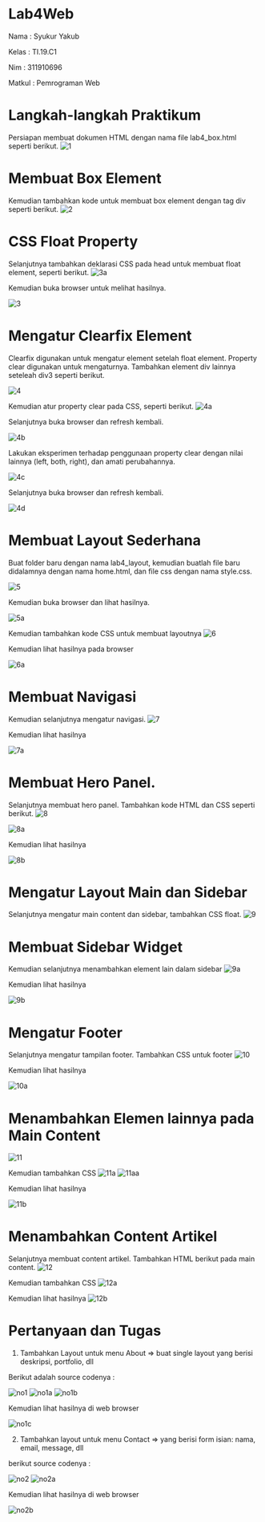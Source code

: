 # Lab4Web
Nama    : Syukur Yakub

Kelas   : TI.19.C1

Nim     : 311910696

Matkul  : Pemrograman Web

# Langkah-langkah Praktikum
Persiapan membuat dokumen HTML dengan nama file lab4_box.html seperti berikut.
![1](https://user-images.githubusercontent.com/56242226/115747556-94797180-a3bf-11eb-9eef-b467a2439e76.PNG)

# Membuat Box Element
Kemudian tambahkan kode untuk membuat box element dengan tag div seperti berikut.
![2](https://user-images.githubusercontent.com/56242226/115747761-bf63c580-a3bf-11eb-9c06-fac59af88721.PNG)

# CSS Float Property
Selanjutnya tambahkan deklarasi CSS pada head untuk membuat float element, seperti berikut.
![3a](https://user-images.githubusercontent.com/56242226/115748005-f934cc00-a3bf-11eb-8224-e955276afa59.PNG)

Kemudian buka browser untuk melihat hasilnya.

![3](https://user-images.githubusercontent.com/56242226/115748070-09e54200-a3c0-11eb-8a93-2e963f02074d.PNG)

# Mengatur Clearfix Element
Clearfix digunakan untuk mengatur element setelah float element. Property clear digunakan untuk 
mengaturnya.
Tambahkan element div lainnya seteleah div3 seperti berikut.

![4](https://user-images.githubusercontent.com/56242226/115748947-d525ba80-a3c0-11eb-801a-b1d47e9a0bdc.PNG)

Kemudian atur property clear pada CSS, seperti berikut.
![4a](https://user-images.githubusercontent.com/56242226/115749037-e66ec700-a3c0-11eb-95b5-f6264d1e5dd8.PNG)

Selanjutnya buka browser dan refresh kembali.

![4b](https://user-images.githubusercontent.com/56242226/115748615-86782080-a3c0-11eb-87ea-6d79c566d8df.PNG)

Lakukan eksperimen terhadap penggunaan property clear dengan nilai lainnya (left, both, right), 
dan amati perubahannya. 

![4c](https://user-images.githubusercontent.com/56242226/115749177-0d2cfd80-a3c1-11eb-8102-eed989fb9df6.PNG)

Selanjutnya buka browser dan refresh kembali.

![4d](https://user-images.githubusercontent.com/56242226/115749272-246beb00-a3c1-11eb-8b95-468769d21852.PNG)

# Membuat Layout Sederhana
Buat folder baru dengan nama lab4_layout, kemudian buatlah file baru didalamnya dengan nama 
home.html, dan file css dengan nama style.css.

![5](https://user-images.githubusercontent.com/56242226/115749463-4f563f00-a3c1-11eb-8641-4b25c3021af8.PNG)

Kemudian buka browser dan lihat hasilnya.

![5a](https://user-images.githubusercontent.com/56242226/115749717-95ab9e00-a3c1-11eb-9210-275e7a5f4419.PNG)

Kemudian tambahkan kode CSS untuk membuat layoutnya
![6](https://user-images.githubusercontent.com/56242226/115749780-a8be6e00-a3c1-11eb-8b87-13f5b7da4e26.PNG)

Kemudian lihat hasilnya pada browser

![6a](https://user-images.githubusercontent.com/56242226/115749920-cab7f080-a3c1-11eb-8f5b-63fc2de9eba1.PNG)

# Membuat Navigasi
Kemudian selanjutnya mengatur navigasi.
![7](https://user-images.githubusercontent.com/56242226/115749994-e15e4780-a3c1-11eb-9e4d-bcd15da22d49.PNG)

Kemudian lihat hasilnya

![7a](https://user-images.githubusercontent.com/56242226/115750048-f0dd9080-a3c1-11eb-86c6-388589e7f694.PNG)

# Membuat Hero Panel.
Selanjutnya membuat hero panel. Tambahkan kode HTML dan CSS seperti berikut.
![8](https://user-images.githubusercontent.com/56242226/115750185-17033080-a3c2-11eb-9b0a-3ca34cf239c5.PNG)

![8a](https://user-images.githubusercontent.com/56242226/115750260-2edab480-a3c2-11eb-9e1d-e02604a34a49.PNG)

Kemudian lihat hasilnya

![8b](https://user-images.githubusercontent.com/56242226/115750381-4b76ec80-a3c2-11eb-88da-333bb4efe8d7.PNG)

# Mengatur Layout Main dan Sidebar
Selanjutnya mengatur main content dan sidebar, tambahkan CSS float.
![9](https://user-images.githubusercontent.com/56242226/115750486-6b0e1500-a3c2-11eb-8136-f6de40e1c090.PNG)

# Membuat Sidebar Widget
Kemudian selanjutnya menambahkan element lain dalam sidebar
![9a](https://user-images.githubusercontent.com/56242226/115750596-86792000-a3c2-11eb-96e6-4f8c535e496f.PNG)

Kemudian lihat hasilnya

![9b](https://user-images.githubusercontent.com/56242226/115751018-f5567900-a3c2-11eb-802b-9f6bc3df6f99.PNG)

# Mengatur Footer
Selanjutnya mengatur tampilan footer. Tambahkan CSS untuk footer
![10](https://user-images.githubusercontent.com/56242226/115751126-1028ed80-a3c3-11eb-99e8-3f844733911a.PNG)

Kemudian lihat hasilnya

![10a](https://user-images.githubusercontent.com/56242226/115751214-2a62cb80-a3c3-11eb-88ee-e26d9dadeaa5.PNG)

# Menambahkan Elemen lainnya pada Main Content
![11](https://user-images.githubusercontent.com/56242226/115751326-4bc3b780-a3c3-11eb-92eb-95511a4e1681.PNG)

Kemudian tambahkan CSS
![11a](https://user-images.githubusercontent.com/56242226/115751438-6302a500-a3c3-11eb-951a-9f889d3fc8b6.PNG)
![11aa](https://user-images.githubusercontent.com/56242226/115751495-70b82a80-a3c3-11eb-946c-e963271badce.PNG)

Kemudian lihat hasilnya

![11b](https://user-images.githubusercontent.com/56242226/115751560-7e6db000-a3c3-11eb-81a6-2eedd900afa5.PNG)

# Menambahkan Content Artikel
Selanjutnya membuat content artikel. Tambahkan HTML berikut pada main content.
![12](https://user-images.githubusercontent.com/56242226/115751666-98a78e00-a3c3-11eb-9690-cb8c27845a21.PNG)

Kemudian tambahkan CSS
![12a](https://user-images.githubusercontent.com/56242226/115751735-a9f09a80-a3c3-11eb-9d07-7b3818f58bf3.PNG)

Kemudian lihat hasilnya
![12b](https://user-images.githubusercontent.com/56242226/115751808-bd036a80-a3c3-11eb-9def-41e66efbb8b8.PNG)

# Pertanyaan dan Tugas
1. Tambahkan Layout untuk menu About
=> buat single layout yang berisi deskripsi, portfolio, dll

Berikut adalah source codenya : 

![no1](https://user-images.githubusercontent.com/56242226/115752981-d9ec6d80-a3c4-11eb-89c4-25f16ab032b4.PNG)
![no1a](https://user-images.githubusercontent.com/56242226/115753029-e7a1f300-a3c4-11eb-9091-34881a5677de.PNG)
![no1b](https://user-images.githubusercontent.com/56242226/115753058-f12b5b00-a3c4-11eb-9487-7a0985d4462b.PNG)

Kemudian lihat hasilnya di web browser 

![no1c](https://user-images.githubusercontent.com/56242226/115753111-04d6c180-a3c5-11eb-9b22-5ebbbd7c1a90.PNG)

2. Tambahkan layout untuk menu Contact
=> yang berisi form isian: nama, email, message, dll

berikut source codenya : 

![no2](https://user-images.githubusercontent.com/56242226/115753195-220b9000-a3c5-11eb-8804-6b0342071cb4.PNG)
![no2a](https://user-images.githubusercontent.com/56242226/115753228-29cb3480-a3c5-11eb-84f6-3ae01b7d1976.PNG)

Kemudian lihat hasilnya di web browser 

![no2b](https://user-images.githubusercontent.com/56242226/115753292-3b144100-a3c5-11eb-9923-ef2492bd8337.PNG)












